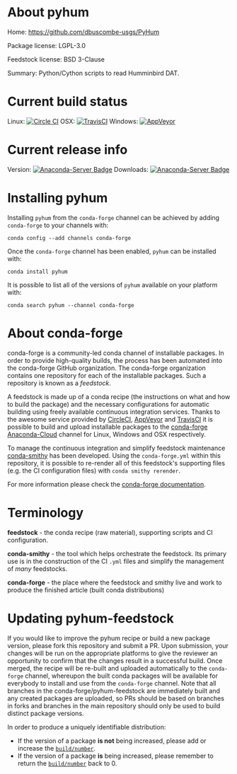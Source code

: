 About pyhum
===========

Home: https://github.com/dbuscombe-usgs/PyHum

Package license: LGPL-3.0

Feedstock license: BSD 3-Clause

Summary: Python/Cython scripts to read Humminbird DAT.



Current build status
====================

Linux: [![Circle CI](https://circleci.com/gh/conda-forge/pyhum-feedstock.svg?style=shield)](https://circleci.com/gh/conda-forge/pyhum-feedstock)
OSX: [![TravisCI](https://travis-ci.org/conda-forge/pyhum-feedstock.svg?branch=master)](https://travis-ci.org/conda-forge/pyhum-feedstock)
Windows: [![AppVeyor](https://ci.appveyor.com/api/projects/status/github/conda-forge/pyhum-feedstock?svg=True)](https://ci.appveyor.com/project/conda-forge/pyhum-feedstock/branch/master)

Current release info
====================
Version: [![Anaconda-Server Badge](https://anaconda.org/conda-forge/pyhum/badges/version.svg)](https://anaconda.org/conda-forge/pyhum)
Downloads: [![Anaconda-Server Badge](https://anaconda.org/conda-forge/pyhum/badges/downloads.svg)](https://anaconda.org/conda-forge/pyhum)

Installing pyhum
================

Installing `pyhum` from the `conda-forge` channel can be achieved by adding `conda-forge` to your channels with:

```
conda config --add channels conda-forge
```

Once the `conda-forge` channel has been enabled, `pyhum` can be installed with:

```
conda install pyhum
```

It is possible to list all of the versions of `pyhum` available on your platform with:

```
conda search pyhum --channel conda-forge
```


About conda-forge
=================

conda-forge is a community-led conda channel of installable packages.
In order to provide high-quality builds, the process has been automated into the
conda-forge GitHub organization. The conda-forge organization contains one repository
for each of the installable packages. Such a repository is known as a *feedstock*.

A feedstock is made up of a conda recipe (the instructions on what and how to build
the package) and the necessary configurations for automatic building using freely
available continuous integration services. Thanks to the awesome service provided by
[CircleCI](https://circleci.com/), [AppVeyor](http://www.appveyor.com/)
and [TravisCI](https://travis-ci.org/) it is possible to build and upload installable
packages to the [conda-forge](https://anaconda.org/conda-forge)
[Anaconda-Cloud](http://docs.anaconda.org/) channel for Linux, Windows and OSX respectively.

To manage the continuous integration and simplify feedstock maintenance
[conda-smithy](http://github.com/conda-forge/conda-smithy) has been developed.
Using the ``conda-forge.yml`` within this repository, it is possible to re-render all of
this feedstock's supporting files (e.g. the CI configuration files) with ``conda smithy rerender``.

For more information please check the [conda-forge documentation](https://conda-forge.org/docs/).

Terminology
===========

**feedstock** - the conda recipe (raw material), supporting scripts and CI configuration.

**conda-smithy** - the tool which helps orchestrate the feedstock.
                   Its primary use is in the construction of the CI ``.yml`` files
                   and simplify the management of *many* feedstocks.

**conda-forge** - the place where the feedstock and smithy live and work to
                  produce the finished article (built conda distributions)


Updating pyhum-feedstock
========================

If you would like to improve the pyhum recipe or build a new
package version, please fork this repository and submit a PR. Upon submission,
your changes will be run on the appropriate platforms to give the reviewer an
opportunity to confirm that the changes result in a successful build. Once
merged, the recipe will be re-built and uploaded automatically to the
`conda-forge` channel, whereupon the built conda packages will be available for
everybody to install and use from the `conda-forge` channel.
Note that all branches in the conda-forge/pyhum-feedstock are
immediately built and any created packages are uploaded, so PRs should be based
on branches in forks and branches in the main repository should only be used to
build distinct package versions.

In order to produce a uniquely identifiable distribution:
 * If the version of a package **is not** being increased, please add or increase
   the [``build/number``](http://conda.pydata.org/docs/building/meta-yaml.html#build-number-and-string).
 * If the version of a package **is** being increased, please remember to return
   the [``build/number``](http://conda.pydata.org/docs/building/meta-yaml.html#build-number-and-string)
   back to 0.